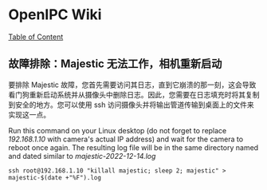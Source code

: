 # OpenIPC Wiki
[Table of Content](../README.zh.md)

## 故障排除：Majestic 无法工作，相机重新启动

要排除 Majestic 故障，您首先需要访问其日志，直到它崩溃的那一刻，这会导致看门狗重新启动系统并从摄像头中删除日志。因此，您需要在日志填充时将其复制到安全的地方。您可以使用 ssh 访问摄像头并将输出管道传输到桌面上的文件来实现这一点。

Run this command on your Linux desktop (do not forget to replace _192.168.1.10_ with camera's actual IP address)
and wait for the camera to reboot once again. The resulting log file will be in the same directory named and 
dated similar to _majestic-2022-12-14.log_
```
ssh root@192.168.1.10 "killall majestic; sleep 2; majestic" > majestic-$(date +"%F").log
```
